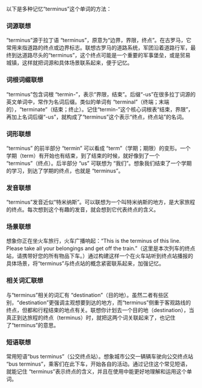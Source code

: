 以下是多种记忆“terminus”这个单词的方法：

### 词源联想
“terminus”源于拉丁语 “terminus”，原意为“边界，界限，终点”。在古罗马，它常用来指道路的终点或边界标志。联想古罗马的道路系统，军团沿着道路行军，最终到达道路尽头的“terminus”，这个终点可能是一个重要的军事堡垒，或是贸易城镇，这样就把词源和具体场景联系起来，便于记忆。

### 词根词缀联想
“terminus”包含词根 “termin-”，表示“界限，结束”。后缀“-us”在很多拉丁词源的英文单词中，常作为名词后缀。类似的单词有 “terminal”（终端；末端的），“terminate”（结束；终止）。记住“termin-”这个核心词根表“结束，界限”，再加上名词后缀“-us”，就构成了“terminus”这个表示“终点，终点站”的名词。 

### 词形联想
“terminus” 的前半部分 “termin” 可以看成 “term”（学期；期限）的变形。一个学期（term）有开始也有结束，到了结束的时候，就好像到了一个 “terminus”（终点）。后半部分 “us” 可联想为 “我们”。想象我们结束了一个学期的学习，到达了学期的终点，也就是 “terminus”。

### 发音联想
“terminus”发音近似“特米纳斯”。可以联想为一个叫特米纳斯的地方，是大家旅程的终点。每次想到这个有趣的发音，就会想到它代表终点的含义。 

### 场景联想
想象你正在坐火车旅行，火车广播响起：“This is the terminus of this line. Please take all your belongings and get off the train.”（这里是本次列车的终点站，请携带好您的所有物品下车。）通过构建这样一个在火车站听到终点站播报的具体场景，将“terminus”与终点站的概念紧密联系起来，加强记忆。 

### 相关词汇联想
与“terminus”相关的词汇有 “destination”（目的地）。虽然二者有些区别，“destination”更强调主观想要到达的地方，而“terminus”侧重于客观路线的终点，但都和行程结束的地点有关。联想你计划去一个目的地（destination），当真正到达旅程的终点（terminus）时，就把这两个词关联起来了，也记住了“terminus”的意思。 

### 短语联想
常用短语“bus terminus”（公交终点站）。想象城市公交一辆辆车驶向公交终点站 “bus terminus”，乘客们在此下车，开始各自的活动。通过记住这个常见短语，就能记住 “terminus”表示终点的含义，并且在使用中能更好地理解和运用这个单词。 